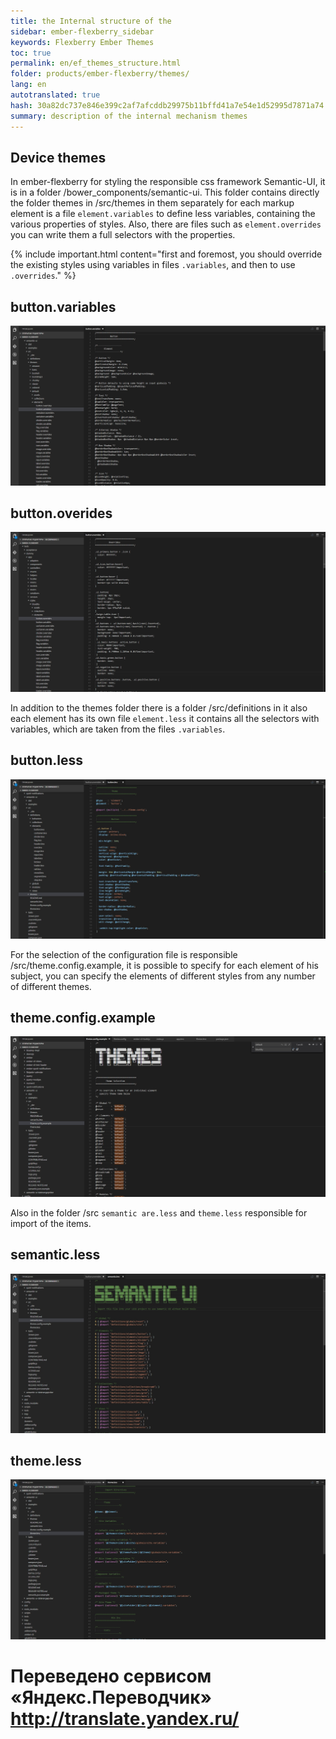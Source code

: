 ```yaml
--- 
title: the Internal structure of the 
sidebar: ember-flexberry_sidebar 
keywords: Flexberry Ember Themes 
toc: true 
permalink: en/ef_themes_structure.html 
folder: products/ember-flexberry/themes/ 
lang: en 
autotranslated: true 
hash: 30a82dc737e846e399c2af7afcddb29975b11bffd41a7e54e1d52995d7871a74 
summary: description of the internal mechanism themes 
--- 
```


## Device themes 

In ember-flexberry for styling the responsible css framework Semantic-UI, it is in a folder /bower_components/semantic-ui. 
This folder contains directly the folder themes in /src/themes in them separately for each markup element is a file 
`element.variables` to define less variables, containing the various properties of styles. Also, there are files such as 
`element.overrides` you can write them a full selectors with the properties. 

{% include important.html content="first and foremost, you should override the existing styles using variables in files `.variables`, and then to use `.overrides`." %} 

## button.variables 
![screenshoot](/images/pages/img_themes/screenshots/variables.jpg) 

## button.overides 
![screenshoot](/images/pages/img_themes/screenshots/overrides.jpg) 

In addition to the themes folder there is a folder /src/definitions in it also each element has its own file `element.less` it 
contains all the selectors with variables, which are taken from the files `.variables`. 

## button.less 
![screenshoot](/images/pages/img_themes/screenshots/less.jpg) 

For the selection of the configuration file is responsible /src/theme.config.example, it is possible to specify for each element of his subject, 
you can specify the elements of different styles from any number of different themes. 

## theme.config.example 
![screenshoot](/images/pages/img_themes/screenshots/config_theme.jpg) 

Also in the folder /src `semantic are.less` and `theme.less` responsible for import of the items. 

## semantic.less 
![screenshoot](/images/pages/img_themes/screenshots/semantic_less.jpg) 

## theme.less 
![screenshoot](/images/pages/img_themes/screenshots/theme_less.jpg) 



 # Переведено сервисом «Яндекс.Переводчик» http://translate.yandex.ru/